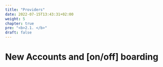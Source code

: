 ```yaml
---
title: "Providers"
date: 2022-07-15T13:43:31+02:00
weight: 5
chapter: true
pre: "<b>2.1. </b>"
draft: false
---
```


# New Accounts and [on/off] boarding